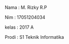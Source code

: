 Nama     : M. Rizky R.P <br>

Nim      : 17051204034 <br>

kelas    : 2017 A <br>

Prodi    : S1 Teknik Informatika <br>
